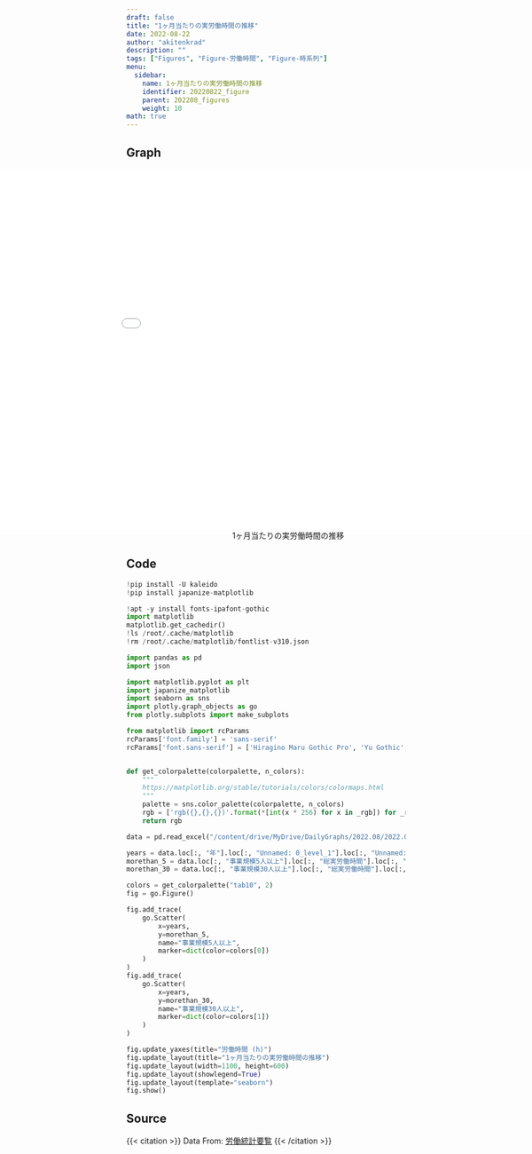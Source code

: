```yaml
---
draft: false
title: "1ヶ月当たりの実労働時間の推移"
date: 2022-08-22 
author: "akitenkrad"
description: ""
tags: ["Figures", "Figure-労働時間", "Figure-時系列"]
menu:
  sidebar:
    name: 1ヶ月当たりの実労働時間の推移
    identifier: 20220822_figure
    parent: 202208_figures
    weight: 10
math: true
---
```


## Graph
<figure style="width:100%; display:flex; justify-content:center; align-items:center; flex-direction:column;">
    <iframe src="out.html" width="1110pt" height="650pt" style="border:none"></iframe>
    <figcaption>1ヶ月当たりの実労働時間の推移</figcaption>
</figure>

## Code
```python
!pip install -U kaleido
!pip install japanize-matplotlib

!apt -y install fonts-ipafont-gothic
import matplotlib
matplotlib.get_cachedir()
!ls /root/.cache/matplotlib
!rm /root/.cache/matplotlib/fontlist-v310.json

import pandas as pd
import json

import matplotlib.pyplot as plt
import japanize_matplotlib 
import seaborn as sns
import plotly.graph_objects as go
from plotly.subplots import make_subplots

from matplotlib import rcParams
rcParams['font.family'] = 'sans-serif'
rcParams['font.sans-serif'] = ['Hiragino Maru Gothic Pro', 'Yu Gothic', 'Meirio', 'Takao', 'IPAexGothic', 'IPAPGothic', 'VL PGothic', 'Noto Sans CJK JP']


def get_colorpalette(colorpalette, n_colors):
    """
    https://matplotlib.org/stable/tutorials/colors/colormaps.html
    """
    palette = sns.color_palette(colorpalette, n_colors)
    rgb = ['rgb({},{},{})'.format(*[int(x * 256) for x in _rgb]) for _rgb in palette]
    return rgb

data = pd.read_excel("/content/drive/MyDrive/DailyGraphs/2022.08/2022.08.22/実労働時間推移.xlsx", header=[0,1,2], index_col=None)

years = data.loc[:, "年"].loc[:, "Unnamed: 0_level_1"].loc[:, "Unnamed: 0_level_2"].values.tolist()
morethan_5 = data.loc[:, "事業規模5人以上"].loc[:, "総実労働時間"].loc[:, "１か月当たり"].values.tolist()
morethan_30 = data.loc[:, "事業規模30人以上"].loc[:, "総実労働時間"].loc[:, "１か月当たり"].values.tolist()

colors = get_colorpalette("tab10", 2)
fig = go.Figure()

fig.add_trace(
    go.Scatter(
        x=years,
        y=morethan_5,
        name="事業規模5人以上",
        marker=dict(color=colors[0])
    )
)
fig.add_trace(
    go.Scatter(
        x=years,
        y=morethan_30,
        name="事業規模30人以上",
        marker=dict(color=colors[1])
    )
)

fig.update_yaxes(title="労働時間 (h)")
fig.update_layout(title="1ヶ月当たりの実労働時間の推移")
fig.update_layout(width=1100, height=600)
fig.update_layout(showlegend=True)
fig.update_layout(template="seaborn")
fig.show()
```

## Source
{{< citation >}}
Data From: [労働統計要覧](https://www.mhlw.go.jp/toukei/youran/indexyr_d.html)
{{< /citation >}}
